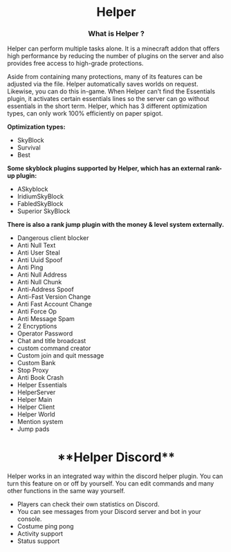 <h1 align="center">Helper</h1>
<h3 align="center">What is Helper ?</h3>

Helper can perform multiple tasks alone. It is a minecraft addon that offers high performance by reducing the number of plugins on the server and also provides free access to high-grade protections.

Aside from containing many protections, many of its features can be adjusted via the file.
Helper automatically saves worlds on request. Likewise, you can do this in-game.
When Helper can't find the Essentials plugin, it activates certain essentials lines so the server can go without essentials in the short term.
Helper, which has 3 different optimization types, can only work 100% efficiently on paper spigot.

**Optimization types:**
  - SkyBlock
  - Survival
  - Best

**Some skyblock plugins supported by Helper, which has an external rank-up plugin:**

  - ASkyblock
  - IridiumSkyBlock
  - FabledSkyBlock
  - Superior SkyBlock

**There is also a rank jump plugin with the money & level system externally.**

- Dangerous client blocker
- Anti Null Text
- Anti User Steal
- Anti Uuid Spoof
- Anti Ping
- Anti Null Address
- Anti Null Chunk
- Anti-Address Spoof
- Anti-Fast Version Change
- Anti Fast Account Change
- Anti Force Op
- Anti Message Spam
- 2 Encryptions
- Operator Password
- Chat and title broadcast
- custom command creator
- Custom join and quit message
- Custom Bank
- Stop Proxy
- Anti Book Crash
- Helper Essentials
- HelperServer
- Helper Main
- Helper Client
- Helper World
- Mention system
- Jump pads

<h1 align="center">**Helper Discord**</h1>

Helper works in an integrated way within the discord helper plugin.
You can turn this feature on or off by yourself.
You can edit commands and many other functions in the same way yourself.

- Players can check their own statistics on Discord.
- You can see messages from your Discord server and bot in your console.
- Costume ping pong
- Activity support
- Status support
